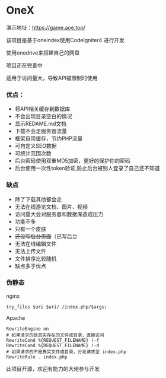 # OneX

演示地址：https://game.aoe.top/

该项目是基于oneindex使用CodeIgniter4 进行开发

使用onedrive来搭建自己的网盘

项目还在完善中

适用于访问量大，导致API被限制时使用

### 优点：
- 将API相关缓存到数据库
- 不会出现目录空白的情况
- 显示REDAME.md文档
- 下载不会走服务器流量
- 框架自带缓存，节约PHP流量
- 可自定义SEO数据
- 可统计范围次数
- 后台密码使用双重MD5加密，更好的保护你的密码
- 后台使用一次性token验证,防止后台被别人登录了自己还不知道


### 缺点
- 除了下载其他都会走
- 无法在线游览文档、图片、视频
- 访问量大会对服务器和数据库造成压力
- 功能不多
- 只有一个皮肤
- ~~还没写后台页面~~（已写后台
- 无法在线编辑文件
- 无法上传文件
- 文件排序比较随机
- 缺点多于优点


### 伪静态
nginx
```
try_files $uri $uri/ /index.php/$args;
```
Apache 
```
RewriteEngine on
# 如果请求的是真实存在的文件或目录，直接访问
RewriteCond %{REQUEST_FILENAME} !-f
RewriteCond %{REQUEST_FILENAME} !-d
# 如果请求的不是真实文件或目录，分发请求至 index.php
RewriteRule . index.php
```

此项目开源，欢迎有能力的大佬参与开发